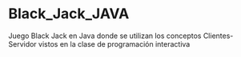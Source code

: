 # Black_Jack_JAVA
Juego Black Jack en Java donde se utilizan los conceptos Clientes-Servidor vistos en la clase de programación interactiva
